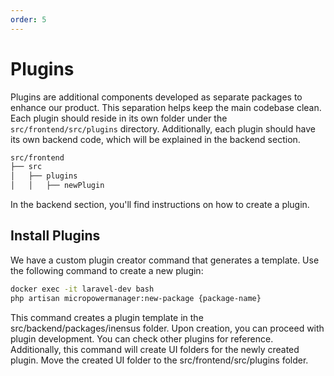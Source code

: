 ```yaml
---
order: 5
---
```


# Plugins

Plugins are additional components developed as separate packages to enhance our product. This separation helps keep the
main codebase clean. Each plugin should reside in its own folder under the `src/frontend/src/plugins` directory.
Additionally, each plugin should have its own backend code, which will be explained in the backend section.

```sh
src/frontend
├── src
│   ├── plugins
│   │   ├── newPlugin
```

In the backend section, you'll find instructions on how to create a plugin.

## Install Plugins

We have a custom plugin creator command that generates a template. Use the following command to create a new plugin:

```bash
docker exec -it laravel-dev bash
php artisan micropowermanager:new-package {package-name}
```

This command creates a plugin template in the src/backend/packages/inensus folder. Upon creation, you can proceed with plugin development. You can check other plugins for reference.
Additionally, this command will create UI folders for the newly created plugin. Move the created UI folder to the src/frontend/src/plugins folder.
